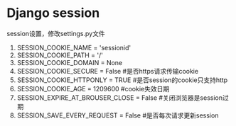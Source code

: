 # Django session
session设置，修改settings.py文件		
1. SESSION_COOKIE_NAME = 'sessionid'		
2. SESSION_COOKIE_PATH = '/'		
3. SESSION_COOKIE_DOMAIN = None		
4. SESSION_COOKIE_SECURE = False   #是否https请求传输cookie		
5. SESSION_COOKIE_HTTPONLY = TRUE  #是否session的cookie只支持http		
6. SESSION_COOKIE_AGE = 1209600    #cookie失效日期		
7. SESSION_EXPIRE_AT_BROUSER_CLOSE = False #关闭浏览器是session过期		
8. SESSION_SAVE_EVERY_REQUEST = False  #是否每次请求更新session